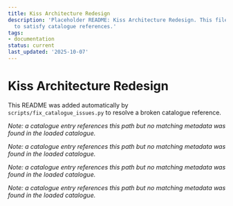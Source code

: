 ```yaml
---
title: Kiss Architecture Redesign
description: 'Placeholder README: Kiss Architecture Redesign. This file was auto-generated
  to satisfy catalogue references.'
tags:
- documentation
status: current
last_updated: '2025-10-07'
---
```


# Kiss Architecture Redesign

This README was added automatically by `scripts/fix_catalogue_issues.py` to resolve a broken catalogue reference.

*Note: a catalogue entry references this path but no matching metadata was found in the loaded catalogue.*

*Note: a catalogue entry references this path but no matching metadata was found in the loaded catalogue.*

*Note: a catalogue entry references this path but no matching metadata was found in the loaded catalogue.*

*Note: a catalogue entry references this path but no matching metadata was found in the loaded catalogue.*

